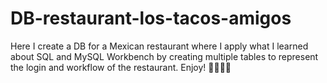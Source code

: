 # DB-restaurant-los-tacos-amigos
Here I create a DB for a Mexican restaurant where I apply what I learned about SQL and MySQL Workbench by creating multiple tables to represent the login and workflow of the restaurant. Enjoy! 🌮🇲🇽🌯
